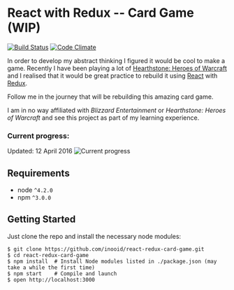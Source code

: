 React with Redux -- Card Game (WIP)
=============================

[![Build Status](https://travis-ci.org/inooid/react-redux-card-game.svg?branch=master)](https://travis-ci.org/inooid/react-redux-card-game)
[![Code Climate](https://codeclimate.com/github/inooid/react-redux-card-game/badges/gpa.svg)](https://codeclimate.com/github/inooid/react-redux-card-game)

In order to develop my abstract thinking I figured it would be cool to make a game.
Recently I have been playing a lot of [Hearthstone: Heroes of Warcraft](http://us.battle.net/en/int?r=hearthstone)
and I realised that it would be great practice to rebuild it using [React](https://facebook.github.io/react/) with [Redux](http://redux.js.org/).

Follow me in the journey that will be rebuilding this amazing card game.

I am in no way affiliated with *Blizzard Entertainment* or *Hearthstone: Heroes of Warcraft* and see this
project as part of my learning experience.

### Current progress:
Updated: 12 April 2016
![Current progress](https://cloud.githubusercontent.com/assets/1291263/14457822/9e8f54e2-00ad-11e6-880c-04a370d2c0fc.gif)

Requirements
------------

* node `^4.2.0`
* npm `^3.0.0`

Getting Started
---------------

Just clone the repo and install the necessary node modules:

```shell
$ git clone https://github.com/inooid/react-redux-card-game.git
$ cd react-redux-card-game
$ npm install  # Install Node modules listed in ./package.json (may take a while the first time)
$ npm start    # Compile and launch
$ open http://localhost:3000
```


